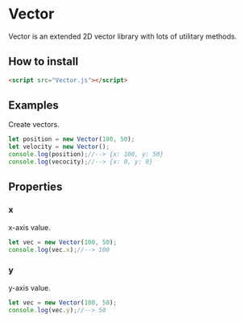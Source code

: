 # Vector
Vector is an extended 2D vector library with lots of utilitary methods.
## How to install
```html
<script src="Vector.js"></script>
```
## Examples
Create vectors.
```javascript
let position = new Vector(100, 50);
let velocity = new Vector();
console.log(position);//--> {x: 100, y: 50}
console.log(vecocity);//--> {x: 0, y: 0}
```
## Properties
### x
x-axis value.
```javascript
let vec = new Vector(100, 50);
console.log(vec.x);//--> 100
```
### y
y-axis value.
```javascript
let vec = new Vector(100, 50);
console.log(vec.y);//--> 50
```
